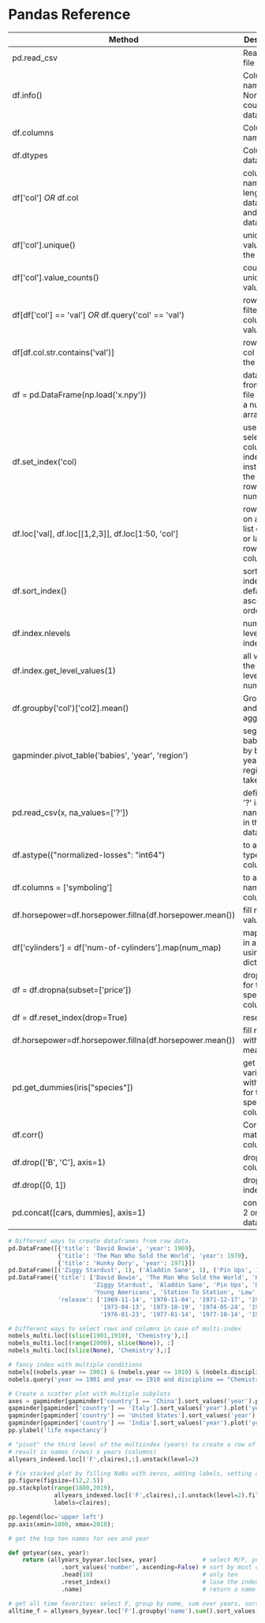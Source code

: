 # Pandas Reference

| Method                                                   | Description                                                             |
| -------------------------------------------------------- | ----------------------------------------------------------------------- |
| pd.read_csv                                              | Read a CSV file                                                         |
| df.info()                                                | Column names, Non-null count and data-types                             |
| df.columns                                               | Column names                                                            |
| df.dtypes                                                | Columns datatypes                                                       |
| df['col'] *OR* df.col                                    | column name, length, datatype and some data                             |
| df['col'].unique()                                       | unique values in the column                                             |
| df['col'].value_counts()                                 | counts by unique values                                                 |
| df[df['col'] == 'val'] *OR* df.query('col' == 'val')     | rows filtered by column = value                                         |
| df[df.col.str.contains('val')]                           | rows with col having the str 'val'                                      |
| df = pd.DataFrame(np.load('x.npy'))                      | data frame from npy file or from a numpy array                          |
| df.set_index('col)                                       | use selected columns as index instead of the default row numbers        |
| df.loc['val], df.loc[[1,2,3]], df.loc[1:50, 'col']       | rows based on a single, list or slice or labels for rows and/or columns |
| df.sort_index()                                          | sort the index in default ascending order                               |
| df.index.nlevels                                         | number of levels in the index                                           |
| df.index.get_level_values(1)                             | all values in the passed level number                                   |
| df.groupby('col')['col2].mean()                          | Group by and aggregate                                                  |
| gapminder.pivot_table('babies', 'year', 'region')        | segment babies data by both year and region, then take mean             |
| pd.read_csv(x, na_values=['?'])                          | defines that '?' is the nan symbol in the dataset                       |
| df.astype({"normalized-losses": "int64")                 | to assign types to columns                                              |
| df.columns = ['symboling']                               | to assign names to columns                                              |
| df.horsepower=df.horsepower.fillna(df.horsepower.mean()) | fill nan values                                                         |
| df['cylinders'] = df['num-of-cylinders'].map(num_map)    | map values in a column using dictionary                                 |
| df = df.dropna(subset=['price'])                         | drop nans for the specified columns                                     |
| df = df.reset_index(drop=True)                           | reset index                                                             |
| df.horsepower=df.horsepower.fillna(df.horsepower.mean()) | fill nans with the mean                                                 |
| pd.get_dummies(iris["species"])                          | get dummy variables with values for the specified column                |
| df.corr()                                                | Correlation matrix for all columns                                      |
| df.drop(['B', 'C'], axis=1)                              | drop a column                                                           |
| df.drop([0, 1])                                          | drop by index                                                           |
| pd.concat([cars, dummies], axis=1)                       | concatenate 2 or more dataframes                                        |

```python
# Different ways to create dataframes from raw data.
pd.DataFrame([{'title': 'David Bowie', 'year': 1969},
              {'title': 'The Man Who Sold the World', 'year': 1970},
              {'title': 'Hunky Dory', 'year': 1971}])
pd.DataFrame([('Ziggy Stardust', 1), ('Aladdin Sane', 1), ('Pin Ups', 1)], columns=['title','toprank'])
pd.DataFrame({'title': ['David Bowie', 'The Man Who Sold the World', 'Hunky Dory',
                        'Ziggy Stardust', 'Aladdin Sane', 'Pin Ups', 'Diamond Dogs',
                        'Young Americans', 'Station To Station', 'Low', 'Heroes', 'Lodger'],
              'release': ['1969-11-14', '1970-11-04', '1971-12-17', '1972-06-16',
                          '1973-04-13', '1973-10-19', '1974-05-24', '1975-03-07',
                          '1976-01-23', '1977-01-14', '1977-10-14', '1979-05-18']})
```

```python
# Different ways to select rows and columns in case of multi-index
nobels_multi.loc[(slice(1901,1910), 'Chemistry'),:]
nobels_multi.loc[(range(2000), slice(None)), :]
nobels_multi.loc[(slice(None), 'Chemistry'),:]
```

```python
# fancy index with multiple conditions
nobels[(nobels.year >= 1901) & (nobels.year <= 1910) & (nobels.discipline == 'Chemistry')]
nobels.query('year >= 1901 and year <= 1910 and discipline == "Chemistry"')
```

```python
# Create a scatter plot with multiple subplots
axes = gapminder[gapminder['country'] == 'China'].sort_values('year').plot('year', 'life_expectancy', label='China')
gapminder[gapminder['country'] == 'Italy'].sort_values('year').plot('year', 'life_expectancy', label='Italy', ax=axes)
gapminder[gapminder['country'] == 'United States'].sort_values('year').plot('year', 'life_expectancy', label='USA', ax=axes)
gapminder[gapminder['country'] == 'India'].sort_values('year').plot('year', 'life_expectancy', label='India', ax=axes)
pp.ylabel('life expectancy')
```

```python
# "pivot" the third level of the multiindex (years) to create a row of columns;
# result is names (rows) x years (columns)
allyears_indexed.loc[('F',claires),:].unstack(level=2)

# fix stacked plot by filling NaNs with zeros, adding labels, setting axis range
pp.figure(figsize=(12,2.5))
pp.stackplot(range(1880,2019),
             allyears_indexed.loc[('F',claires),:].unstack(level=2).fillna(0),
             labels=claires);

pp.legend(loc='upper left')
pp.axis(xmin=1880, xmax=2018);
```

```python
# get the top ten names for sex and year

def getyear(sex, year):
    return (allyears_byyear.loc[sex, year]             # select M/F, year
               .sort_values('number', ascending=False) # sort by most common
               .head(10)                               # only ten
               .reset_index()                          # lose the index
               .name)                                  # return a name-only Series
```

```python
# get all time favorites: select F, group by name, sum over years, sort, cap 
alltime_f = allyears_byyear.loc['F'].groupby('name').sum().sort_values('number', ascending=False).head(10)
```
